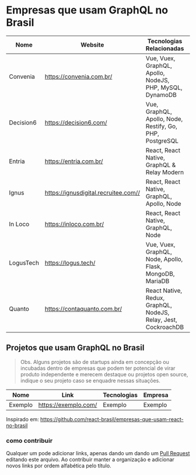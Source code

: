# Empresas que usam GraphQL no Brasil

Nome | Website | Tecnologias Relacionadas | Cidade
------------ | ------- | ------------ | -----------
Convenia | https://convenia.com.br/ | Vue, Vuex, GraphQL, Apollo, NodeJS, PHP, MySQL, DynamoDB | São Paulo - SP
Decision6 | https://decision6.com/ | Vue, GraphQL, Apollo, Node, Restify, Go, PHP, PostgreSQL | Rio de Janeiro - RJ
Entria | https://entria.com.br/ | React, React Native, GraphQL & Relay Modern | São Paulo - SP
Ignus | https://ignusdigital.recruitee.com// | React, React Native, GraphQL, Apollo, Node | Rio de Janeiro - RJ
In Loco | https://inloco.com.br/ | React, React Native, GraphQL, Node | Recife - PE
LogusTech | https://logus.tech/ | Vue, Vuex, GraphQL, Node, Apollo, Flask, MongoDB, MariaDB | Recife - PE 
Quanto | https://contaquanto.com.br/ | React Native, Redux, GraphQL, NodeJS, Relay, Jest, CockroachDB | São Paulo - SP

## Projetos que usam GraphQL no Brasil

> Obs. Alguns projetos são de startups ainda em concepção ou incubadas dentro de empresas que podem ter potencial de virar produto independente e merecem destaque ou projetos open source, indique o seu projeto caso se enquadre nessas situações.

Nome | Link | Tecnologias | Empresa
------------ | ------- | ------------ | ------------
Exemplo | https://exemplo.com/ | Exemplo | Exemplo

Inspirado em: https://github.com/react-brasil/empresas-que-usam-react-no-brasil

### como contribuir
Qualquer um pode adicionar links, apenas dando um dando um [Pull Request](https://blog.da2k.com.br/2015/02/04/git-e-github-do-clone-ao-pull-request/) editando este arquivo. Ao contribuir manter a organização e adicionar novos links por ordem alfabética pelo título.
